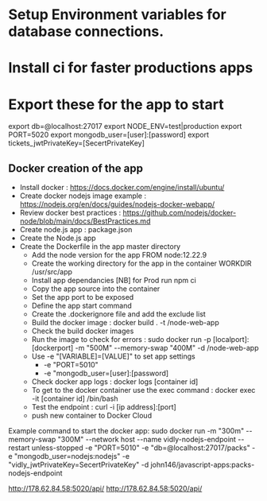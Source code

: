 # Setup Environment variables for database connections.

# Install ci for faster productions apps

# Export these for the app to start

export db=@localhost:27017
export NODE_ENV=test|production
export PORT=5020
export mongodb_user=[user]:[password]
export tickets_jwtPrivateKey=[SecertPrivateKey]

## Docker creation of the app

- Install docker : https://docs.docker.com/engine/install/ubuntu/
- Create docker nodejs image example : https://nodejs.org/en/docs/guides/nodejs-docker-webapp/
- Review docker best practices : https://github.com/nodejs/docker-node/blob/main/docs/BestPractices.md
- Create node.js app : package.json
- Create the Node.js app
- Create the Dockerfile in the app master directory
  - Add the node version for the app FROM node:12.22.9
  - Create the working directory for the app in the container WORKDIR /usr/src/app
  - Install app dependancies [NB] for Prod run npm ci
  - Copy the app source into the container
  - Set the app port to be exposed
  - Define the app start command
  - Create the .dockerignore file and add the exclude list
  - Build the docker image : docker build . -t <your username>/node-web-app
  - Check the build docker images
  - Run the image to check for errors : sudo docker run -p [localport]:[dockerport] -m "500M" --memory-swap "400M" -d <username>/node-web-app
  - Use -e "[VARIABLE]=[VALUE]" to set app settings
    - -e "PORT=5010"
    - -e "mongodb_user=[user]:[password]
  - Check docker app logs : docker logs [container id]
  - To get to the docker container use the exec command : docker exec -it [container id] /bin/bash
  - Test the endpoint : curl -i [ip address]:[port]
  - push new container to Docker Cloud

Example command to start the docker app:
sudo docker run -m "300m" --memory-swap "300M" --network host --name vidly-nodejs-endpoint --restart unless-stopped -e "PORT=5010" -e "db=@localhost:27017/packs" -e "mongodb_user=nodejs:nodejs" -e "vidly_jwtPrivateKey=SecertPrivateKey" -d john146/javascript-apps:packs-nodejs-endpoint

http://178.62.84.58:5020/api/
http://178.62.84.58:5020/api/
